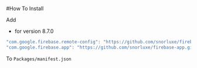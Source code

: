 #How To Install

Add

- for version 8.7.0
```csharp
"com.google.firebase.remote-config": "https://github.com/snorluxe/firebase-remote-config.git?path=Assets/_Root#8.7.0",
"com.google.firebase.app": "https://github.com/snorluxe/firebase-app.git?path=Assets/_Root#8.7.0",
```

To `Packages/manifest.json`